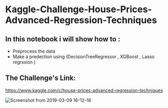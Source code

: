 # Kaggle-Challenge-House-Prices-Advanced-Regression-Techniques

## In this notebook i will show how to :
* Preprocess the data
* Make a predection using (DecisionTreeRegressor , XGBoost , Lasso regrssion ) 

## The Challenge's Link:
https://www.kaggle.com/c/house-prices-advanced-regression-techniques

![Screenshot from 2019-03-09 16-12-16](https://user-images.githubusercontent.com/32772530/54073182-bd485680-428c-11e9-932e-3771ade8add8.png)
